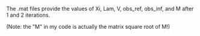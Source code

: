 The .mat files provide the values of Xi, Lam, V, obs_ref, obs_inf, and M after 1 and 2 iterations.

(Note: the "M" in my code is actually the matrix square root of M!)
